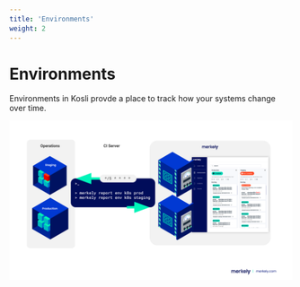 ```yaml
---
title: 'Environments'
weight: 2
---
```


# Environments

Environments in Kosli provde a place to track how your systems change over time.

![Diagram of Environment Reporting](/images/environments.svg)
